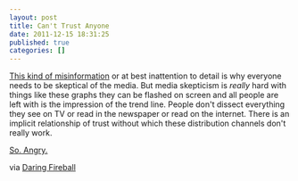 ```yaml
---
layout: post
title: Can't Trust Anyone
date: 2011-12-15 18:31:25
published: true
categories: []
---
```


[This kind of misinformation](http://mediamatters.org/blog/201112120005) or at best inattention to detail is why everyone needs to be skeptical of the media. But media skepticism is _really_ hard with things like these graphs they can be flashed on screen and all people are left with is the impression of the trend line. People don't dissect everything they see on TV or read in the newspaper or read on the internet. There is an implicit relationship of trust without which these distribution channels don't really work.

[So. Angry.](http://dl.dropbox.com/u/2855531/merlin2560x1440.jpg)

via [Daring Fireball](http://daringfireball.net/linked/2011/12/14/fox-news)